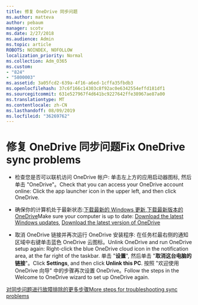 ```yaml
---
title: 修复 OneDrive 同步问题
ms.author: matteva
author: pebaum
manager: scotv
ms.date: 2/27/2018
ms.audience: Admin
ms.topic: article
ROBOTS: NOINDEX, NOFOLLOW
localization_priority: Normal
ms.collection: Adm_O365
ms.custom:
- "824"
- "5800003"
ms.assetid: 3a05fcd2-639a-4f16-a6ed-1cffa35fbdb3
ms.openlocfilehash: 37c6f166c14303c8f92ac0e6342554effd181df1
ms.sourcegitcommit: 631e527967f4d641bc9227642ffe38967ae87a00
ms.translationtype: MT
ms.contentlocale: zh-CN
ms.lasthandoff: 08/09/2019
ms.locfileid: "36269762"
---
```

# <a name="fix-onedrive-sync-problems"></a><span data-ttu-id="90ca5-102">修复 OneDrive 同步问题</span><span class="sxs-lookup"><span data-stu-id="90ca5-102">Fix OneDrive sync problems</span></span>

- <span data-ttu-id="90ca5-103">检查您是否可以联机访问 OneDrive 帐户: 单击左上方的应用启动器图标, 然后单击 "OneDrive"。</span><span class="sxs-lookup"><span data-stu-id="90ca5-103">Check that you can access your OneDrive account online: Click the app launcher icon in the upper left, and then click OneDrive.</span></span>
    
- <span data-ttu-id="90ca5-104">确保你的计算机处于最新状态:[下载最新的 Windows 更新](http://go.microsoft.com/fwlink/p/?LinkId=825773),[下载最新版本的 OneDrive](https://go.microsoft.com/fwlink/p/?linkid=844652)</span><span class="sxs-lookup"><span data-stu-id="90ca5-104">Make sure your computer is up to date: [Download the latest Windows updates](http://go.microsoft.com/fwlink/p/?LinkId=825773), [Download the latest version of OneDrive](https://go.microsoft.com/fwlink/p/?linkid=844652)</span></span>
    
- <span data-ttu-id="90ca5-105">取消 OneDrive 链接并再次运行 OneDrive 安装程序: 在任务栏最右侧的通知区域中右键单击蓝色 OneDrive 云图标。</span><span class="sxs-lookup"><span data-stu-id="90ca5-105">Unlink OneDrive and run OneDrive setup again: Right-click the blue OneDrive cloud icon in the notification area, at the far right of the taskbar.</span></span> <span data-ttu-id="90ca5-106">单击 "**设置**", 然后单击 "**取消这台电脑的链接**"。</span><span class="sxs-lookup"><span data-stu-id="90ca5-106">Click **Settings**, and then click **Unlink this PC**.</span></span> <span data-ttu-id="90ca5-107">按照 "欢迎使用 OneDrive 向导" 中的步骤再次设置 OneDrive。</span><span class="sxs-lookup"><span data-stu-id="90ca5-107">Follow the steps in the Welcome to OneDrive wizard to set up OneDrive again.</span></span>
    
[<span data-ttu-id="90ca5-108">对同步问题进行故障排除的更多步骤</span><span class="sxs-lookup"><span data-stu-id="90ca5-108">More steps for troubleshooting sync problems</span></span>](https://support.office.com/article/fix-onedrive-for-business-sync-problems-207e983e-146d-404c-a994-672ef29e1f90?ui=en-US&rs=en-US&ad=US)
  

